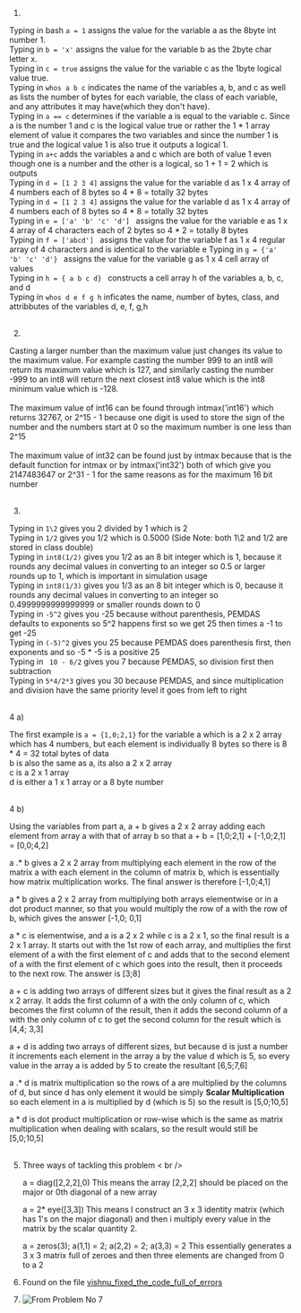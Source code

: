1.
Typing in  bash ``` a = 1 ``` assigns the value for the variable a as the 8byte int number 1. <br />
Typing in ```b = 'x'``` assigns the value for the variable b as the 2byte char letter x. <br />
Typing in ```c = true``` assigns the value for the variable c as the 1byte logical value true. <br />
Typing in ```whos a b c``` indicates the name of the variables a, b, and c as well as lists the number of bytes for each variable, the class of each variable, and any attributes it may have(which they don't have). <br />
Typing in ```a == c``` determines if the variable a is equal to the variable c. Since a is the number 1 and c is the logical value true or rather the 1 * 1 array element of value it compares the two variables and since the number 1 is true and the logical value 1 is also true it outputs a logical 1. <br />
Typing in ``` a+c ``` adds the variables a and c which are both of value 1 even though one is a number and the other is a logical, so 1 + 1 = 2 which is outputs <br />
Typing in ``` d = [1 2 3 4] ``` assigns the value for the variable d as  1 x 4 array of 4 numbers each of 8 bytes so 4 * 8 = totally 32 bytes <br />
Typing in ``` d = [1 2 3 4] ``` assigns the value for the variable d as  1 x 4 array of 4 numbers each of 8 bytes so 4 * 8 = totally 32 bytes <br />
Typing in ```e = ['a' 'b' 'c' 'd'] ``` assigns the value for the variable e as  1 x 4 array of 4 characters each of 2 bytes so 4 * 2 = totally 8 bytes <br />
Typing in ```f = ['abcd'] ``` assigns the value for the variable f as 1 x 4 regular array of 4 characters and is identical to the variable e
Typing in ```g = {'a' 'b' 'c' 'd'} ``` assigns the value for the variable g as 1 x 4 cell array of values <br />
Typing in ```h = { a b c d} ``` constructs a cell array h of the variables a, b, c, and d <br />
Typing in ``` whos d e f g h ``` inficates the name, number of bytes, class, and attribbutes of the variables d, e, f, g,h <br /> <br />

2.
Casting a larger number than the maximum value just changes its value to the maximum value. For example casting the number 999  to an int8 will return its maximum value which is 127, and similarly casting the number -999 to an int8 will return the next closest int8 value which is the int8 minimum value which is -128. <br /> <br />
The maximum value of int16 can be found through intmax('int16') which returns 32767, or 2^15 - 1 because one digit is used to store  the sign of the number and the numbers start at 0 so the maximum number is one less than 2^15 <br /> <br />
The maximum value of int32 can be found just by intmax because that is the default function for intmax or by intmax('int32') both of which give you 2147483647 or 2^31 - 1 for the same reasons as for the maximum 16 bit number  <br /> <br />

3.

Typing in ``` 1\2 ``` gives  you 2 divided by 1 which is 2 <br />
Typing in ``` 1/2 ``` gives you 1/2 which is 0.5000    (Side Note: both 1\2 and 1/2 are stored in class double) <br />
Typing in ``` int8(1/2) ``` gives you 1/2 as an 8 bit integer which is 1, because it rounds any decimal values in converting to an   integer so 0.5 or larger rounds up to 1, which is important in simulation usage <br />
Typing in ``` int8(1/3) ``` gives you 1/3 as an 8 bit integer which is 0, because it rounds any decimal values in converting to an integer so 0.4999999999999999 or smaller rounds down to 0 <br />
Typing in ``` -5^2 ``` gives you -25 because without parenthesis, PEMDAS defaults to exponents so 5^2 happens first so we get 25 then times a -1 to get -25 <br />
Typing in ``` (-5)^2 ``` gives you 25 because PEMDAS does parenthesis first, then exponents and so -5 * -5 is a positive 25 <br />
Typing in ``` 10 - 6/2``` gives you 7 because PEMDAS, so division first then subtraction <br />
Typing in ``` 5*4/2*3 ``` gives you 30 because PEMDAS, and since multiplication and division have the same priority level it goes   from left to right <br /><br />

4 a)

The first example is ``` a = {1,0;2,1} ``` for the variable a which is a 2 x 2 array which has 4 numbers, but each element is individually 8 bytes so there is 8 * 4 = 32 total bytes of data<br />
b is also the same  as a, its also a 2 x 2 array<br />
c is a 2 x 1 array<br />
d is either a 1 x 1 array or a 8 byte number
    <br /><br />

4 b)

Using the variables from part a, a + b  gives a 2 x 2 array adding each element from array a with that of array b
so that a + b = [1,0;2,1] + [-1,0;2,1] = [0,0;4,2]<br />
    
a .* b gives a 2 x 2 array from multiplying each element in the row of the matrix a with each element in the column of matrix b,        which is essentially how matrix multiplication works. The final answer is therefore [-1,0;4,1]<br />
     
a * b gives a 2 x 2 array from multiplying both arrays elementwise or in a dot product manner, so that you would multiply the row of    a with the row of b, which gives the answer [-1,0; 0,1]<br />
     
a * c is elementwise, and a is a 2 x 2 while c is a 2 x 1, so the final result is a 2 x 1 array. It starts out with the 1st row of       each array, and multiplies the first element of a with the first element of c and adds that to the second element of a with the         first element of c which goes into the result, then it proceeds to the next row. The answer is [3;8]<br />
     
a + c is adding two arrays of different sizes but it gives the final result as a 2 x 2 array. It adds the first column of a with the     only column of c, which becomes the first column of the result, then it adds the second column of a with the only column of c to get     the second column for the result which is [4,4; 3,3]<br />
     
a + d is adding two arrays of different sizes, but because d is just a number it increments each element in the array a by the         value d which is 5, so every value in the array a is added by 5 to create the resultant [6,5;7,6]<br />
     
a .* d is matrix multiplication so the rows of a are multiplied by the columns of d, but since d has only element it would be          simply **Scalar Multiplication** so each element in a is multiplied by d (which is 5) so the result is [5,0;10,5] <br />
     
a * d is dot product multiplication or row-wise which is the same as matrix multiplication when dealing with scalars, so the result    would still be  [5,0;10,5]<br /><br />
     
5.
     Three ways of tackling this problem < br />
     
      a =  diag([2,2,2],0)   This means the array [2,2,2] should be placed on the major or 0th diagonal of a new array <br />
     
      a =  2* eye([3,3])    This means I construct an 3 x 3 identity matrix (which has 1's on the major diagonal) and then i multiply every value in the matrix by the scalar quantity 2. <br />
      
      a = zeros(3); a(1,1) = 2; a(2,2) = 2; a(3,3) = 2     This essentially generates a 3 x 3 matrix full of zeroes and then three elements are changed from 0 to a 2 <br />

6. Found on the file [vishnu_fixed_the_code_full_of_errors](https://github.com/bomball/ICP2017F/blob/master/Homework/2/vishnu_fixed_the_script_full_of_errors.m)

7. ![](https://github.com/bomball/ICP2017F/blob/master/Homework/2/Problem%20no%207.png "From Problem No 7") 
   
     
     
     
   
     
     







